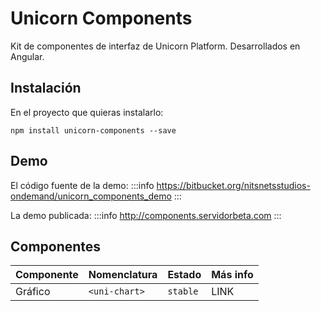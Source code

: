 Unicorn Components
==================

Kit de componentes de interfaz de Unicorn Platform. Desarrollados en Angular.

## Instalación
En el proyecto que quieras instalarlo:
```shell
npm install unicorn-components --save 
```

## Demo

El código fuente de la demo:
:::info
https://bitbucket.org/nitsnetsstudios-ondemand/unicorn_components_demo
:::

La demo publicada:
:::info
http://components.servidorbeta.com
:::

## Componentes

| Componente | Nomenclatura | Estado   | Más info |
| ---------- | ------------ | -------- | -------- |
| Gráfico    | `<uni-chart>`  | `stable` | LINK     |
